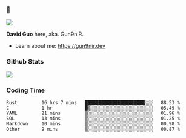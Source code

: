 ### 👋

![](https://komarev.com/ghpvc/?username=Gun9niR&label=Total+Views)

**David Guo** here, aka. Gun9niR.

- Learn about me: https://gun9nir.dev

### Github Stats

<img src="https://github-readme-stats.vercel.app/api?username=Gun9niR&count_private=true&show_icons=true&theme=vue-dark&hide_title=true">

### Coding Time

<!--START_SECTION:waka-->

```text
Rust         16 hrs 7 mins   ██████████████████████░░░   88.53 %
C            1 hr            █▒░░░░░░░░░░░░░░░░░░░░░░░   05.49 %
YAML         21 mins         ▒░░░░░░░░░░░░░░░░░░░░░░░░   01.96 %
SQL          13 mins         ▒░░░░░░░░░░░░░░░░░░░░░░░░   01.25 %
Markdown     10 mins         ▒░░░░░░░░░░░░░░░░░░░░░░░░   00.98 %
Other        9 mins          ▒░░░░░░░░░░░░░░░░░░░░░░░░   00.87 %
```

<!--END_SECTION:waka-->
